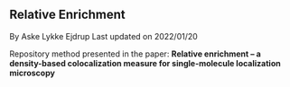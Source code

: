 ## Relative Enrichment
By Aske Lykke Ejdrup
Last updated on 2022/01/20

Repository method presented in the paper: **Relative enrichment – a density-based colocalization measure for single-molecule localization microscopy**
